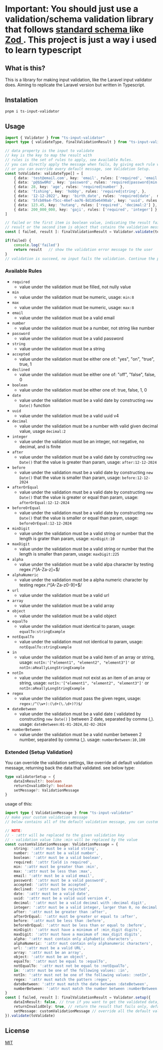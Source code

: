 # Important: You should just use a validation/schema validation library that follows <a href="https://github.com/standard-schema/standard-schema"> standard schema </a> like <a href="https://zod.dev/"> Zod </a>. This project is just a way i used to learn typescript
## What is this? 

This is a library for making input validation, like the Laravel input validator does. Aiming to replicate the Laravel version but written in Typescript.

## Instalation
```bash
pnpm i ts-input-validator
```

## Usage
```typescript
import { Validator } from "ts-input-validator"
import type { validateType, finalValidationResult } from "ts-input-validator"

// data property is the input to validate
// key is the key to map the result with
// rules is the set of rules to apply, see Available Rules.
// you can directly apply the message when fails, by giving each rule with message.
// or you can override every default message, see Validation Setup.
const toValidate: validateType[] = [
    { data: 'test@email.com', key: 'email', rules: ['required', 'email','min:8'], message: { 'required': 'value must not be empty' } },
    { data: 'p@$$w0Rd', key: 'password', rules: 'required|password|min:8|max:20' },
    { data: 28, key: 'age', rules: 'required|number' },
    { data: 'fishing', key: 'hobby', rules: 'required|string', },
    { data: '12-12-2022', key: 'birth_date', rules: 'required|date',  message: { date: 'value must be a valid birth date' } },
    { data: '5fcb09a4-f5cc-46ef-aa76-8d185e6490ab', key: 'uuid', rules: ['required', 'uuid'] },
    { data: 123.45, key: 'hutang', rules: ['required', 'decimal:2'] },
    { data: 200_000_000, key: 'gaji', rules: ['required', 'integer'] },
]

// failed or the first item is boolean value, indicating the result fails (if value is true) or success (if value is false).
// result or the second item is object that cotains the validation message if validation is not success, keyed by given validation key 
const [ failed, result ]: finalValidationResult = Validator.validate(toValidate)

if(failed) {
    console.log('failed')
    return result   // show the validation error message to the user
}
// validation is succeed, no input fails the validation. Continue the process
```

### Available Rules
- ``` required ``` 
  * value under the validation must be filled, not nully value
- ```min```
  * value under the validation must be numeric, usage: ```min:8```
- ```max```
  * value under the validation must be numeric, usage: ```max:8```
- ```email```
  * value under the validation must be a valid email
- ```number```
  * value under the validation must be a number, not string like number
- ```password```
  * value under the validation must be a valid password
- ```string```
  * value under the validation must be a string
- ```accepted```
  * value under the validation must be either one of: "yes", "on", "true", true, 1
- ```declined```
  * value under the validation must be either one of: "off", "false", false, 0
- ```boolean```
  * value under the validation must be either one of: true, false, 1, 0
- ```date```
  * value under the validation must be a valid date by constructing ```new Date()``` function
- ```uuid```
  * value under the validation must be a valid uuid v4
- ```decimal```
  * value under the validation must be a number with valid given decimal value, usage ```decimal:2```
- ```integer```
  * value under the validation must be an integer, not negative, no decimal, and is finite
- ```after```
  * value under the validation must be a valid date by constructing ```new Date()``` that the value is greater than param, usage: ```after:12-12-2024```
- ```before```
  * value under the validation must be a valid date by constructing ```new Date()``` that the value is smaller than param, usage: ```before:12-12-2024```
- ```afterOrEqual```
  * value under the validation must be a valid date by constructing ```new Date()``` that the value is greater or equal than param, usage: ```afterOrEqual:12-12-2024```
- ```beforeOrEqual```
  * value under the validation must be a valid date by constructing ```new Date()``` that the value is smaller or equal than param, usage: ```beforeOrEqual:12-12-2024```
- ```minDigit```
  * value under the validation must be a valid string or number that the length is grater than param, usage: ```minDigit:10```
- ```maxDigit```
  * value under the validation must be a valid string or number that the length is smaller than param, usage: ```maxDigit:225```
- ```alpha```
  * value under the validation must be a valid alpa character by testing regex /^[A-Za-z]+$/
- ```alphaNumeric```
  * value under the validation must be a alpha numeric character by testing regex /^[A-Za-z0-9]+$/
- ```url```
  * value under the validation must be a valid url
- ```array```
  * value under the validation must be a valid array
- ```object```
  * value under the validation must be a valid object
- ```equalTo```
  * value under the validation must identical to param, usage: ```equalTo:stringExample```
- ```notEqualTo```
  * value under the validation must not identical to param, usage: ```notEqualTo:stringExample```
- ```in```
  * value under the validation must be a valid item of an array or string, usage: ```notIn:'["element1", "element2", "element3"]'``` or ```notIn:aReallyLongStringExample```
- ```notIn```
  * value under the validation must not exist as an item of an array or string, usage: ```notIn:'["element1", "element2", "element3"]'``` or ```notIn:aReallyLongStringExample```
- ```regex```
  * value under the validation must pass the given regex, usage: ```regex:/^(\w+):(\d+(\.\d+)?)$/```
- ```dateBetween```
  * value under the validation must be a valid date ( validated by constructing ```new Date()``` ) between 2 date, separated by comma (,). usage: ```dateBetween:01-01-2024,02-02-2024```
- ```numberBetween```
  * value under the validation must be a valid number between 2 number, separated by comma (,). usage: ```numberBetween:10,100```

### Extended (Setup Validation)
You can override the validation settings, like override all default validation message, returning back the data that validated. see below type: 

``` typescript
type validatorSetup = {
    dataInResult?: boolean 
    returnInvalidOnly?: boolean
    setMessage?: ValidationMessage
}
``` 

usage of this:
``` typescript
import type { ValidationMessage } from "ts-input-validator"
// make your custom validation message
// below contains all of the default validation message, you can customize it like you want.

// NOTE: 
// - :attr will be replaced to the given validation key
// - validation value like :min will be replaced by the value
const customValidationMessage: ValidationMessage = {
    string: ':attr must be a valid string',
    number: ':attr must be a valid number',
    boolean: ':attr must be a valid boolean',
    required: ':attr field is required',
    min: ':attr must be greater than :min',
    max: ':attr must be less than :max',
    email: ':attr must be a valid email',
    password: ':attr must be a valid password',
    accepted: ':attr must be accepted',
    declined: ':attr must be rejected',
    date: ':attr must be a valid date',
    uuid: ':attr must be a valid uuid version 4',
    decimal: ':attr must be a valid decimal with :decimal digit',
    integer: ':attr must be a valid integer, larger than 0, no decimal, and not infinite',
    after: ':attr must be greater than :after',
    afterOrEqual: ':attr must be greater or equal to :after',
    before: ':attr must be less than :before',
    beforeOrEqual: ':attr must be less than or equal to :before',
    minDigit: ':attr must have a minimum of :min_digit digits',
    maxDigit: ':attr must have a maximum of :max_digit digits',
    alpha: ':attr must contain only alphabetic characters',
    alphaNumeric: ':attr must contain only alphanumeric characters',
    url: ':attr must be a valid URL',
    array: ':attr must be an array',
    object: ':attr must be an object',
    equalTo: ':attr must be equal to :equalTo',
    notEqualTo: ':attr must not be equal to :notEqualTo',
    in: ':attr must be one of the following values: :in',
    notIn: ':attr must not be one of the following values: :notIn',
    regex: ':attr must match the pattern :regex',
    dateBetween: ':attr must match the date between :dateBetween',
    numberBetween: ':attr must match the number between :numberBetween'
}
const [ failed, result ]: finalValidationResult = Validator.setup({
    dataInResult: false, // true if you want to get the validated data, default false
    returnInvalidOnly: true, // return the result that fails only, default true
    setMessage: customValidationMessage // override all the default validation message
}).validate(toValidate)
```


## License

[MIT](LICENSE.md)
